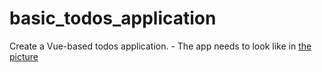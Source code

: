 # basic_todos_application

Create a Vue-based todos application.
    - The app needs to look like in [the picture](https://ibb.co/iZwAJ8)
